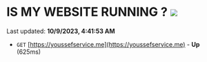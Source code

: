 # IS MY WEBSITE RUNNING ? [![](https://img.shields.io/static/v1?label=Sponsor&message=%E2%9D%A4&logo=GitHub&color=%23fe8e86)](https://github.com/sponsors/<username>)

Last updated: **10/9/2023, 4:41:53 AM**

- `GET` [https://youssefservice.me](https://youssefservice.me) - **Up** (625ms)
